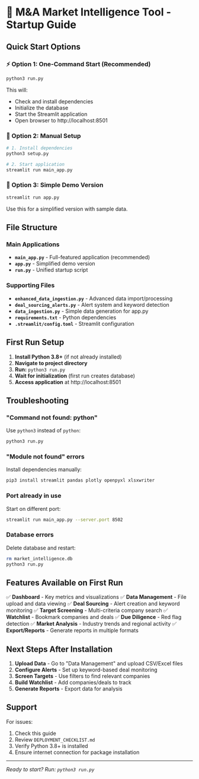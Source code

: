 # 🚀 M&A Market Intelligence Tool - Startup Guide

## Quick Start Options

### ⚡ Option 1: One-Command Start (Recommended)
```bash
python3 run.py
```
This will:
- Check and install dependencies
- Initialize the database
- Start the Streamlit application
- Open browser to http://localhost:8501

### 🔧 Option 2: Manual Setup
```bash
# 1. Install dependencies
python3 setup.py

# 2. Start application
streamlit run main_app.py
```

### 📱 Option 3: Simple Demo Version
```bash
streamlit run app.py
```
Use this for a simplified version with sample data.

## File Structure

### Main Applications
- **`main_app.py`** - Full-featured application (recommended)
- **`app.py`** - Simplified demo version
- **`run.py`** - Unified startup script

### Supporting Files
- **`enhanced_data_ingestion.py`** - Advanced data import/processing
- **`deal_sourcing_alerts.py`** - Alert system and keyword detection
- **`data_ingestion.py`** - Simple data generation for app.py
- **`requirements.txt`** - Python dependencies
- **`.streamlit/config.toml`** - Streamlit configuration

## First Run Setup

1. **Install Python 3.8+** (if not already installed)
2. **Navigate to project directory**
3. **Run:** `python3 run.py`
4. **Wait for initialization** (first run creates database)
5. **Access application** at http://localhost:8501

## Troubleshooting

### "Command not found: python"
Use `python3` instead of `python`:
```bash
python3 run.py
```

### "Module not found" errors
Install dependencies manually:
```bash
pip3 install streamlit pandas plotly openpyxl xlsxwriter
```

### Port already in use
Start on different port:
```bash
streamlit run main_app.py --server.port 8502
```

### Database errors
Delete database and restart:
```bash
rm market_intelligence.db
python3 run.py
```

## Features Available on First Run

✅ **Dashboard** - Key metrics and visualizations
✅ **Data Management** - File upload and data viewing
✅ **Deal Sourcing** - Alert creation and keyword monitoring
✅ **Target Screening** - Multi-criteria company search
✅ **Watchlist** - Bookmark companies and deals
✅ **Due Diligence** - Red flag detection
✅ **Market Analysis** - Industry trends and regional activity
✅ **Export/Reports** - Generate reports in multiple formats

## Next Steps After Installation

1. **Upload Data** - Go to "Data Management" and upload CSV/Excel files
2. **Configure Alerts** - Set up keyword-based deal monitoring
3. **Screen Targets** - Use filters to find relevant companies
4. **Build Watchlist** - Add companies/deals to track
5. **Generate Reports** - Export data for analysis

## Support

For issues:
1. Check this guide
2. Review `DEPLOYMENT_CHECKLIST.md`
3. Verify Python 3.8+ is installed
4. Ensure internet connection for package installation

---
*Ready to start? Run: `python3 run.py`*